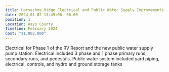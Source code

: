 ```yaml
---
title: Horseshoe Ridge Electrical and Public Water Supply Improvements
date: 2024-01-02 13:49:00 -06:00
position: 1
Location: Hays County
Timeline: February 2024
Cost: "$1,002,000"
---
```


Electrical for Phase 1 of the RV Resort and the new public water supply pump station.  Electrical included 3 phase and 1 phase primary runs, secondary runs, and pedestals.  Public water system included yard piping, electrical, controls, and hydro and ground storage tanks
